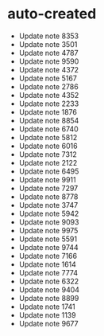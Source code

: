 # auto-created
- Update note 8353
- Update note 3501
- Update note 4787
- Update note 9590
- Update note 4372
- Update note 5167
- Update note 2786
- Update note 4352
- Update note 2233
- Update note 1876
- Update note 8854
- Update note 6740
- Update note 5812
- Update note 6016
- Update note 7312
- Update note 2122
- Update note 6495
- Update note 9911
- Update note 7297
- Update note 8778
- Update note 3747
- Update note 5942
- Update note 9093
- Update note 9975
- Update note 5591
- Update note 9744
- Update note 7166
- Update note 1614
- Update note 7774
- Update note 6322
- Update note 9404
- Update note 8899
- Update note 1741
- Update note 1139
- Update note 9677
